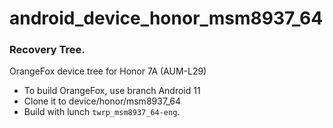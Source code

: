 # android_device_honor_msm8937_64
### Recovery Tree.

OrangeFox device tree for Honor 7A (AUM-L29)
- To build OrangeFox, use branch Android 11
- Clone it to device/honor/msm8937_64
- Build with lunch `twrp_msm8937_64-eng`.
